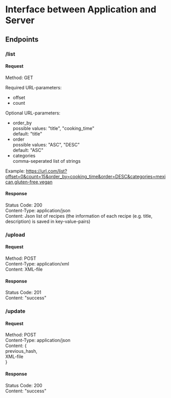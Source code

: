 # Interface between Application and Server
## Endpoints
### /list
#### Request  
Method: GET  

Required URL-parameters:  
- offset
- count

Optional URL-parameters:
- order_by  
    possible values: "title", "cooking_time"  
    default: "title" 
- order  
      possible values: "ASC", "DESC"   
      default: "ASC"
- categories  
     comma-seperated list of strings

Example:
https://url.com/list?offset=0&count=15&order_by=cooking_time&order=DESC&categories=mexican,gluten-free,vegan


#### Response
Status Code: 200  
Content-Type: application/json  
Content: Json list of recipes (the information of each recipe (e.g. title, description) is saved in key-value-pairs)  

### /upload
#### Request  
Method: POST  
Content-Type: application/xml  
Content: XML-file  

#### Response
Status Code: 201  
Content: "success"

### /update
#### Request  
Method: POST  
Content-Type: application/json  
Content: {   
previous_hash,  
XML-file  
}

#### Response
Status Code: 200  
Content: "success"
